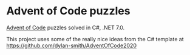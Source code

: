 # Advent of Code puzzles

[Advent of Code](https://adventofcode.com/) puzzles solved in C#, .NET 7.0. 

This project uses some of the really nice ideas from the C# template at https://github.com/dylan-smith/AdventOfCode2020
